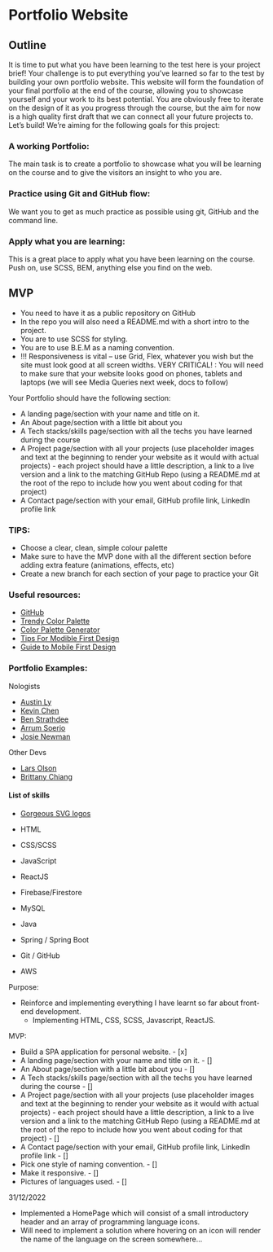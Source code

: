 # Portfolio Website

## Outline

It is time to put what you have been learning to the test here is your project brief!
Your challenge is to put everything you’ve learned so far to the test by building your own portfolio website. This website will form the foundation of your final portfolio at the end of the course, allowing you to showcase yourself and your work to its best potential. You are obviously free to iterate on the design of it as you progress through the course, but the aim for now is a high quality first draft that we can connect all your future projects to.
Let’s build!
We’re aiming for the following goals for this project:

### A working Portfolio:

The main task is to create a portfolio to showcase what you will be learning on the course and to give the visitors an insight to who you are.

### Practice using Git and GitHub flow:

We want you to get as much practice as possible using git, GitHub and the command line.

### Apply what you are learning:

This is a great place to apply what you have been learning on the course. Push on, use SCSS, BEM, anything else you find on the web.

## MVP

- You need to have it as a public repository on GitHub
- In the repo you will also need a README.md with a short intro to the project.
- You are to use SCSS for styling.
- You are to use B.E.M as a naming convention.
- !!! Responsiveness is vital – use Grid, Flex, whatever you wish but the site must look good at all screen widths.
  VERY CRITICAL! : You will need to make sure that your website looks good on phones, tablets and laptops (we will see Media Queries next week, docs to follow)

Your Portfolio should have the following section:

- A landing page/section with your name and title on it.
- An About page/section with a little bit about you
- A Tech stacks/skills page/section with all the techs you have learned during the course
- A Project page/section with all your projects (use placeholder images and text at the beginning to render your website as it would with actual projects) - each project should have a little description, a link to a live version and a link to the matching GitHub Repo (using a README.md at the root of the repo to include how you went about coding for that project)
- A Contact page/section with your email, GitHub profile link, LinkedIn profile link

### TIPS:

- Choose a clear, clean, simple colour palette
- Make sure to have the MVP done with all the different section before adding extra feature (animations, effects, etc)
- Create a new branch for each section of your page to practice your Git

### Useful resources:

- [GitHub](https://pages.github.com/)
- [Trendy Color Palette](https://colorhunt.co/palettes/popular)
- [Color Palette Generator](https://coolors.co/generate)
- [Tips For Modible First Design](https://www.invisionapp.com/inside-design/mobile-first-design/)
- [Guide to Mobile First Design](https://css-tricks.com/how-to-develop-and-test-a-mobile-first-design-in-2021/)

### Portfolio Examples:

Nologists

- [Austin Ly](https://www.astnly.com/)
- [Kevin Chen](https://www.kchn.com.au/)
- [Ben Strathdee](https://benstrathdee.github.io/)
- [Arrum Soerjo](https://arrums.github.io/)
- [Josie Newman](https://josienewman.dev/)

Other Devs

- [Lars Olson](https://www.lars-olson.com/)
- [Brittany Chiang](https://brittanychiang.com/)

#### List of skills

- [Gorgeous SVG logos](https://www.vectorlogo.zone/)

- HTML
- CSS/SCSS
- JavaScript
- ReactJS
- Firebase/Firestore
- MySQL
- Java
- Spring / Spring Boot
- Git / GitHub
- AWS

Purpose:

- Reinforce and implementing everything I have learnt so far about front-end development.
  - Implementing HTML, CSS, SCSS, Javascript, ReactJS.

MVP:

- Build a SPA application for personal website. - [x]
- A landing page/section with your name and title on it. - []
- An About page/section with a little bit about you - []
- A Tech stacks/skills page/section with all the techs you have learned during the course - []
- A Project page/section with all your projects (use placeholder images and text at the beginning to render your website as it would with actual projects) - each project should have a little description, a link to a live version and a link to the matching GitHub Repo (using a README.md at the root of the repo to include how you went about coding for that project) - []
- A Contact page/section with your email, GitHub profile link, LinkedIn profile link - []
- Pick one style of naming convention. - []
- Make it responsive. - []
- Pictures of languages used. - []

31/12/2022

- Implemented a HomePage which will consist of a small introductory header and an array of programming language icons.
- Will need to implement a solution where hovering on an icon will render the name of the language on the screen somewhere...
